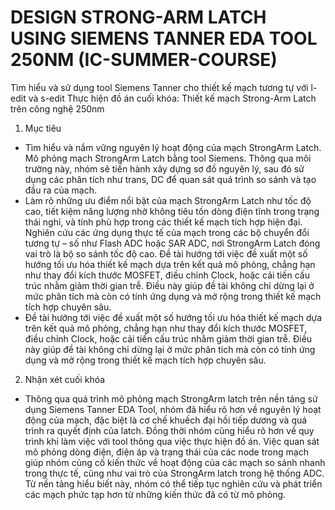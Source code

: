 # DESIGN STRONG-ARM LATCH USING SIEMENS TANNER EDA TOOL 250NM (IC-SUMMER-COURSE)
Tìm hiểu và sử dụng tool Siemens Tanner cho thiết kế mạch tương tự với l-edit và s-edit
Thực hiện đồ án cuối khóa: Thiết kế mạch Strong-Arm Latch trên công nghệ 250nm
1. Mục tiêu
- Tìm hiểu và nắm vững nguyên lý hoạt động của mạch StrongArm Latch. Mô phỏng mạch StrongArm Latch bằng tool Siemens. Thông qua môi trường này, nhóm sẽ tiến hành xây dựng sơ đồ nguyên lý, sau đó sử dụng các phân tích như trans, DC để quan sát quá trình so sánh và tạo đầu ra của mạch. 
- Làm rõ những ưu điểm nổi bật của mạch StrongArm Latch như tốc độ cao, tiết kiệm năng lượng nhờ không tiêu tốn dòng điện tĩnh trong trạng thái nghỉ, và tính phù hợp trong các thiết kế mạch tích hợp hiện đại. Nghiên cứu các ứng dụng thực tế của mạch trong các bộ chuyển đổi tương tự – số như Flash ADC hoặc SAR ADC, nơi StrongArm Latch đóng vai trò là bộ so sánh tốc độ cao.
Đề tài hướng tới việc đề xuất một số hướng tối ưu hóa thiết kế mạch dựa trên kết quả mô phỏng, chẳng hạn như thay đổi kích thước MOSFET, điều chỉnh Clock, hoặc cải tiến cấu trúc nhằm giảm thời gian trễ. Điều này giúp đề tài không chỉ dừng lại ở mức phân tích mà còn có tính ứng dụng và mở rộng trong thiết kế mạch tích hợp chuyên sâu.
- Đề tài hướng tới việc đề xuất một số hướng tối ưu hóa thiết kế mạch dựa trên kết quả mô phỏng, chẳng hạn như thay đổi kích thước MOSFET, điều chỉnh Clock, hoặc cải tiến cấu trúc nhằm giảm thời gian trễ. Điều này giúp đề tài không chỉ dừng lại ở mức phân tích mà còn có tính ứng dụng và mở rộng trong thiết kế mạch tích hợp chuyên sâu.
2. Nhận xét cuối khóa
- Thông qua quá trình mô phỏng mạch StrongArm latch trên nền tảng sử dụng Siemens Tanner EDA Tool, nhóm đã hiểu rõ hơn về nguyên lý hoạt động của mạch, đặc biệt là cơ chế khuếch đại hồi tiếp dương và quá trình ra quyết định của latch. Đồng thời nhóm cũng hiểu rõ hơn về quy trình khi làm việc với tool thông qua việc thực hiện đồ án. Việc quan sát mô phỏng dòng điện, điện áp và trạng thái của các node trong mạch giúp nhóm củng cố kiến thức về hoạt động của các mạch so sánh nhanh trong thực tế, cũng như vai trò của StrongArm latch trong hệ thống ADC.
Từ nền tảng hiểu biết này, nhóm có thể tiếp tục nghiên cứu và phát triển các mạch phức tạp hơn từ những kiến thức đã có từ mô phỏng.
